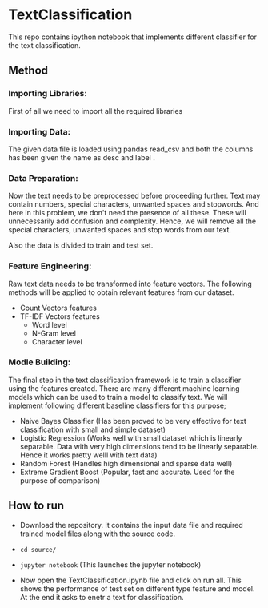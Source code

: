 # TextClassification

This repo contains ipython notebook that implements different classifier for the text classification.

## Method

### Importing Libraries:

First of all we need to import all the required libraries

### Importing Data:

The given data file is loaded using pandas read_csv and both the columns has been given the name as desc and label .

### Data Preparation:

Now the text needs to be preprocessed before proceeding further. Text may contain numbers, special characters, unwanted spaces and stopwords. And here in this problem, we don't need the presence of all these. These will unnecessarily add confusion and complexity. Hence, we will remove all the special characters, unwanted spaces and stop words from our text. 

Also the data is divided to train and test set.

### Feature Engineering:

Raw text data needs to be transformed into feature vectors. The following methods will be applied to obtain relevant features from our dataset.
- Count Vectors features
- TF-IDF Vectors features
    - Word level
    - N-Gram level 
    - Character level
        
### Modle Building:

The final step in the text classification framework is to train a classifier using the features created. There are many different machine learning models which can be used to train a model to classify text. We will implement following different baseline classifiers for this purpose;
- Naive Bayes Classifier (Has been proved to be very effective for text classification with small and simple dataset)
- Logistic Regression (Works well with small dataset which is linearly separable. Data with very high dimensions tend to be linearly separable. Hence it works pretty welll with text data)
- Random Forest (Handles high dimensional and sparse data well)
- Extreme Gradient Boost (Popular, fast and accurate. Used for the purpose of comparison)
    
 ## How to run
 - Download the repository. It contains the input data file and required trained model files along with the source code.
 
 - ```cd source/```
 - ```jupyter notebook```  (This launches the jupyter notebook)
 - Now open the TextClassification.ipynb file and click on run all. This shows the performance of test set on different type feature and model. At the end it asks to enetr a text for classification. 
